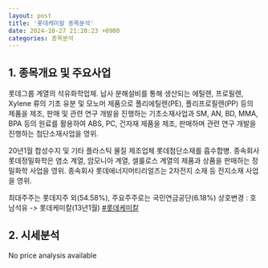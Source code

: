 ```yaml
---
layout: post
title: '롯데케미칼 종목분석'
date: 2024-10-27 21:20:23 +0900
categories: 종목분석
---
```


## 1. 종목개요 및 주요사업

롯데그룹 계열의 석유화학업체. 납사 분해설비를 통해 생산되는 에틸렌, 프로필렌, Xylene 류의 기초 유분 및 모노머 제품으로 폴리에틸렌(PE), 폴리프로필렌(PP) 등의 제품을 제조, 판매 및 관련 연구 개발을 진행하는 기초소재사업과 SM, AN, BD, MMA, BPA 등의 원료를 활용하여 ABS, PC, 건자재 제품을 제조, 판매하며 관련 연구 개발을 진행하는 첨단소재사업을 영위.

20년1월 합성수지 및 기타 플라스틱 물질 제조업체 롯데첨단소재를 흡수합병. 종속회사 롯데정밀화학은 염소 계열, 암모니아 계열, 셀룰로스 계열의 제품과 상품을 판매하는 정밀화학 사업을 영위. 종속회사 롯데에너지머티리얼즈는 2차전지 소재 등 전지소재 사업을 영위.

최대주주는 롯데지주 외(54.58%), 주요주주로는 국민연금공단(6.18%) 상호변경 : 호남석유 -> 롯데케미칼(13년1월)
[#롯데케미칼](#)

## 2. 시세분석

No price analysis available

